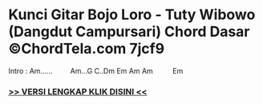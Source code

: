 
 # Kunci Gitar Bojo Loro - Tuty Wibowo (Dangdut Campursari) Chord Dasar ©ChordTela.com 7jcf9


Intro : Am......         Am...G C..Dm Em Am Am          Em

###  <a href="https://shortlighzx.web.app?sq=Kunci Gitar Bojo Loro - Tuty Wibowo (Dangdut Campursari) Chord Dasar ©ChordTela.com"> >> VERSI LENGKAP KLIK DISINI << </a>

